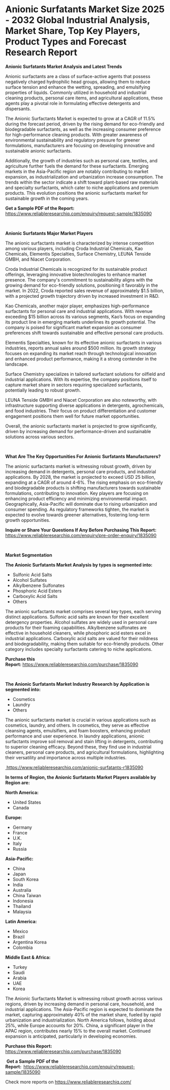 <p><h1>Anionic Surfatants Market Size 2025 - 2032 Global Industrial Analysis, Market Share, Top Key Players, Product Types and Forecast Research Report</h1></p><p><strong>Anionic Surfatants Market Analysis and Latest Trends</strong></p>
<p><p>Anionic surfactants are a class of surface-active agents that possess negatively charged hydrophilic head groups, allowing them to reduce surface tension and enhance the wetting, spreading, and emulsifying properties of liquids. Commonly utilized in household and industrial cleaning products, personal care items, and agricultural applications, these agents play a pivotal role in formulating effective detergents and dispersants.</p><p>The Anionic Surfactants Market is expected to grow at a CAGR of 11.5% during the forecast period, driven by the rising demand for eco-friendly and biodegradable surfactants, as well as the increasing consumer preference for high-performance cleaning products. With greater awareness of environmental sustainability and regulatory pressure for greener formulations, manufacturers are focusing on developing innovative and sustainable anionic surfactants. </p><p>Additionally, the growth of industries such as personal care, textiles, and agriculture further fuels the demand for these surfactants. Emerging markets in the Asia-Pacific region are notably contributing to market expansion, as industrialization and urbanization increase consumption. The trends within the sector indicate a shift toward plant-based raw materials and specialty surfactants, which cater to niche applications and premium products. This evolution positions the anionic surfactants market for sustainable growth in the coming years.</p></p>
<p><strong>Get a Sample PDF of the Report:&nbsp;</strong> <a href="https://www.reliableresearchiq.com/enquiry/request-sample/1835090?utm_campaign=3048&utm_medium=2&utm_source=Github&utm_content=ia&utm_term=26032025&utm_id=anionic-surfatants">https://www.reliableresearchiq.com/enquiry/request-sample/1835090</a></p>
<p>&nbsp;</p>
<p><strong>Anionic Surfatants Major Market Players</strong></p>
<p><p>The anionic surfactants market is characterized by intense competition among various players, including Croda Industrial Chemicals, Kao Chemicals, Elementis Specialties, Surface Chemistry, LEUNA Tenside GMBH, and Niacet Corporation. </p><p>Croda Industrial Chemicals is recognized for its sustainable product offerings, leveraging innovative biotechnologies to enhance market presence. The company's commitment to sustainability aligns with the growing demand for eco-friendly solutions, positioning it favorably in the market. In 2022, Croda reported sales revenue of approximately $1.5 billion, with a projected growth trajectory driven by increased investment in R&D.</p><p>Kao Chemicals, another major player, emphasizes high-performance surfactants for personal care and industrial applications. With revenue exceeding $15 billion across its various segments, Kao’s focus on expanding its product line in emerging markets underlines its growth potential. The company is poised for significant market expansion as consumer preferences shift towards sustainable and effective personal care products.</p><p>Elementis Specialties, known for its effective anionic surfactants in various industries, reports annual sales around $500 million. Its growth strategy focuses on expanding its market reach through technological innovation and enhanced product performance, making it a strong contender in the landscape.</p><p>Surface Chemistry specializes in tailored surfactant solutions for oilfield and industrial applications. With its expertise, the company positions itself to capture market share in sectors requiring specialized surfactants, potentially leading to robust growth.</p><p>LEUNA Tenside GMBH and Niacet Corporation are also noteworthy, with infrastructure supporting diverse applications in detergents, agrochemicals, and food industries. Their focus on product differentiation and customer engagement positions them well for future market opportunities.</p><p>Overall, the anionic surfactants market is projected to grow significantly, driven by increasing demand for performance-driven and sustainable solutions across various sectors.</p></p>
<p>&nbsp;</p>
<p><strong>What Are The Key Opportunities For Anionic Surfatants Manufacturers?</strong></p>
<p><p>The anionic surfactants market is witnessing robust growth, driven by increasing demand in detergents, personal care products, and industrial applications. By 2028, the market is projected to exceed USD 25 billion, expanding at a CAGR of around 4-6%. The rising emphasis on eco-friendly and biodegradable products is shifting manufacturers towards sustainable formulations, contributing to innovation. Key players are focusing on enhancing product efficiency and minimizing environmental impact. Geographically, Asia-Pacific will dominate due to rising urbanization and consumer spending. As regulatory frameworks tighten, the market is expected to evolve towards greener alternatives, fostering long-term growth opportunities.</p></p>
<p><strong>Inquire or Share Your Questions If Any Before Purchasing This Report:</strong> <a href="https://www.reliableresearchiq.com/enquiry/pre-order-enquiry/1835090?utm_campaign=3048&utm_medium=2&utm_source=Github&utm_content=ia&utm_term=26032025&utm_id=anionic-surfatants">https://www.reliableresearchiq.com/enquiry/pre-order-enquiry/1835090</a></p>
<p>&nbsp;</p>
<p><strong>Market Segmentation</strong></p>
<p><strong>The Anionic Surfatants Market Analysis by types is segmented into:</strong></p>
<p><ul><li>Sulfonic Acid Salts</li><li>Alcohol Sulfates</li><li>Alkylbenzene Sulfonates</li><li>Phosphoric Acid Esters</li><li>Carboxylic Acid Salts</li><li>Others</li></ul></p>
<p><p>The anionic surfactants market comprises several key types, each serving distinct applications. Sulfonic acid salts are known for their excellent detergency properties. Alcohol sulfates are widely used in personal care products for their foaming capabilities. Alkylbenzene sulfonates are effective in household cleaners, while phosphoric acid esters excel in industrial applications. Carboxylic acid salts are valued for their mildness and biodegradability, making them suitable for eco-friendly products. Other category includes specialty surfactants catering to niche applications.</p></p>
<p><strong>Purchase this Report:&nbsp;</strong><a href="https://www.reliableresearchiq.com/purchase/1835090?utm_campaign=3048&utm_medium=2&utm_source=Github&utm_content=ia&utm_term=26032025&utm_id=anionic-surfatants">https://www.reliableresearchiq.com/purchase/1835090</a></p>
<p>&nbsp;</p>
<p><strong>The Anionic Surfatants Market Industry Research by Application is segmented into:</strong></p>
<p><ul><li>Cosmetics</li><li>Laundry</li><li>Others</li></ul></p>
<p><p>The anionic surfactants market is crucial in various applications such as cosmetics, laundry, and others. In cosmetics, they serve as effective cleansing agents, emulsifiers, and foam boosters, enhancing product performance and user experience. In laundry applications, anionic surfactants improve soil removal and stain lifting in detergents, contributing to superior cleaning efficacy. Beyond these, they find use in industrial cleaners, personal care products, and agricultural formulations, highlighting their versatility and importance across multiple industries.</p></p>
<p><a href="https://www.reliableresearchiq.com/anionic-surfatants-r1835090?utm_campaign=3048&utm_medium=2&utm_source=Github&utm_content=ia&utm_term=26032025&utm_id=anionic-surfatants">&nbsp;https://www.reliableresearchiq.com/anionic-surfatants-r1835090</a></p>
<p><strong>In terms of Region, the Anionic Surfatants Market Players available by Region are:</strong></p>
<p>
    <p> <strong> North America: </strong>
        <ul>
            <li>United States</li>
            <li>Canada</li>
        </ul>
        </p> 
    <p> <strong> Europe: </strong>
        <ul>
            <li>Germany</li>
            <li>France</li>
            <li>U.K.</li>
            <li>Italy</li>
            <li>Russia</li>
        </ul>
        </p> 
    <p> <strong> Asia-Pacific: </strong>
        <ul>
            <li>China</li>
            <li>Japan</li>
            <li>South Korea</li>
            <li>India</li>
            <li>Australia</li>
            <li>China Taiwan</li>
            <li>Indonesia</li>
            <li>Thailand</li>
            <li>Malaysia</li>
        </ul>
        </p> 
    <p> <strong> Latin America: </strong>
        <ul>
            <li>Mexico</li>
            <li>Brazil</li>
            <li>Argentina Korea</li>
            <li>Colombia</li>
        </ul>
        </p> 
    <p> <strong> Middle East & Africa: </strong>
        <ul>
            <li>Turkey</li>
            <li>Saudi</li>
            <li>Arabia</li>
            <li>UAE</li>
            <li>Korea</li>
        </ul>
    </p>
    </p>
<p><p>The Anionic Surfactants Market is witnessing robust growth across various regions, driven by increasing demand in personal care, household, and industrial applications. The Asia-Pacific region is expected to dominate the market, capturing approximately 40% of the market share, fueled by rapid urbanization and industrialization. North America follows, holding about 25%, while Europe accounts for 20%. China, a significant player in the APAC region, contributes nearly 15% to the overall market. Continued expansion is anticipated, particularly in developing economies.</p></p>
<p><strong>Purchase this Report: </strong><a href="https://www.reliableresearchiq.com/purchase/1835090?utm_campaign=3048&utm_medium=2&utm_source=Github&utm_content=ia&utm_term=26032025&utm_id=anionic-surfatants">https://www.reliableresearchiq.com/purchase/1835090</a></p>
<p>&nbsp;<strong>Get a Sample PDF of the Report:&nbsp;&nbsp;</strong><a href="https://www.reliableresearchiq.com/enquiry/request-sample/1835090?utm_campaign=3048&utm_medium=2&utm_source=Github&utm_content=ia&utm_term=26032025&utm_id=anionic-surfatants">https://www.reliableresearchiq.com/enquiry/request-sample/1835090</a></p>
<p><strong></strong></p>
<p>Check more reports on <a href="https://www.reliableresearchiq.com/?utm_campaign=3048&utm_medium=2&utm_source=Github&utm_content=ia&utm_term=26032025&utm_id=anionic-surfatants">https://www.reliableresearchiq.com/</a></p>